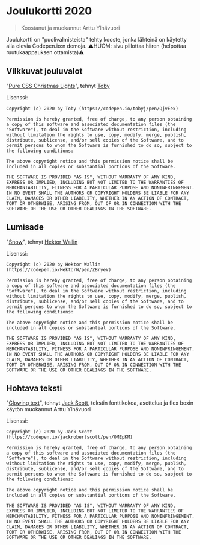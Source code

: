# Joulukortti 2020

> Koostanut ja muokannut Arttu Ylhävuori

Joulukortti on "puolivalmisteista" tehty kooste, jonka lähteinä on käytetty alla olevia Codepen.io:n demoja. ⚠️HUOM: sivu piilottaa hiiren (helpottaa ruutukaappauksen ottamista)⚠️

## Vilkkuvat jouluvalot

"[Pure CSS Christmas Lights](https://codepen.io/tobyj/pen/QjvEex)", tehnyt [Toby](https://codepen.io/tobyj/)

Lisenssi:

```
Copyright (c) 2020 by Toby (https://codepen.io/tobyj/pen/QjvEex)

Permission is hereby granted, free of charge, to any person obtaining a copy of this software and associated documentation files (the "Software"), to deal in the Software without restriction, including without limitation the rights to use, copy, modify, merge, publish, distribute, sublicense, and/or sell copies of the Software, and to permit persons to whom the Software is furnished to do so, subject to the following conditions:

The above copyright notice and this permission notice shall be included in all copies or substantial portions of the Software.

THE SOFTWARE IS PROVIDED "AS IS", WITHOUT WARRANTY OF ANY KIND, EXPRESS OR IMPLIED, INCLUDING BUT NOT LIMITED TO THE WARRANTIES OF MERCHANTABILITY, FITNESS FOR A PARTICULAR PURPOSE AND NONINFRINGEMENT. IN NO EVENT SHALL THE AUTHORS OR COPYRIGHT HOLDERS BE LIABLE FOR ANY CLAIM, DAMAGES OR OTHER LIABILITY, WHETHER IN AN ACTION OF CONTRACT, TORT OR OTHERWISE, ARISING FROM, OUT OF OR IN CONNECTION WITH THE SOFTWARE OR THE USE OR OTHER DEALINGS IN THE SOFTWARE.
```

## Lumisade

"[Snow](https://codepen.io/HektorW/pen/ZBryeV)", tehnyt [Hektor Wallin](https://codepen.io/HektorW/)

Lisenssi:

```
Copyright (c) 2020 by Hektor Wallin (https://codepen.io/HektorW/pen/ZBryeV)

Permission is hereby granted, free of charge, to any person obtaining a copy of this software and associated documentation files (the "Software"), to deal in the Software without restriction, including without limitation the rights to use, copy, modify, merge, publish, distribute, sublicense, and/or sell copies of the Software, and to permit persons to whom the Software is furnished to do so, subject to the following conditions:

The above copyright notice and this permission notice shall be included in all copies or substantial portions of the Software.

THE SOFTWARE IS PROVIDED "AS IS", WITHOUT WARRANTY OF ANY KIND, EXPRESS OR IMPLIED, INCLUDING BUT NOT LIMITED TO THE WARRANTIES OF MERCHANTABILITY, FITNESS FOR A PARTICULAR PURPOSE AND NONINFRINGEMENT. IN NO EVENT SHALL THE AUTHORS OR COPYRIGHT HOLDERS BE LIABLE FOR ANY CLAIM, DAMAGES OR OTHER LIABILITY, WHETHER IN AN ACTION OF CONTRACT, TORT OR OTHERWISE, ARISING FROM, OUT OF OR IN CONNECTION WITH THE SOFTWARE OR THE USE OR OTHER DEALINGS IN THE SOFTWARE.
```

## Hohtava teksti

"[Glowing text](https://codepen.io/jackrobertscott/pen/OMEpKM)", tehnyt [Jack Scott](https://codepen.io/jackrobertscott/), tekstin fonttikokoa, asettelua ja flex boxin käytön muokannut Arttu Ylhävuori

Lisenssi:

```
Copyright (c) 2020 by Jack Scott (https://codepen.io/jackrobertscott/pen/OMEpKM)

Permission is hereby granted, free of charge, to any person obtaining a copy of this software and associated documentation files (the "Software"), to deal in the Software without restriction, including without limitation the rights to use, copy, modify, merge, publish, distribute, sublicense, and/or sell copies of the Software, and to permit persons to whom the Software is furnished to do so, subject to the following conditions:

The above copyright notice and this permission notice shall be included in all copies or substantial portions of the Software.

THE SOFTWARE IS PROVIDED "AS IS", WITHOUT WARRANTY OF ANY KIND, EXPRESS OR IMPLIED, INCLUDING BUT NOT LIMITED TO THE WARRANTIES OF MERCHANTABILITY, FITNESS FOR A PARTICULAR PURPOSE AND NONINFRINGEMENT. IN NO EVENT SHALL THE AUTHORS OR COPYRIGHT HOLDERS BE LIABLE FOR ANY CLAIM, DAMAGES OR OTHER LIABILITY, WHETHER IN AN ACTION OF CONTRACT, TORT OR OTHERWISE, ARISING FROM, OUT OF OR IN CONNECTION WITH THE SOFTWARE OR THE USE OR OTHER DEALINGS IN THE SOFTWARE.
```
